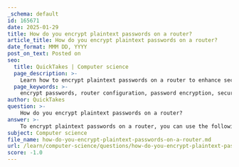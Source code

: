 ```yaml
---
_schema: default
id: 165671
date: 2025-01-29
title: How do you encrypt plaintext passwords on a router?
article_title: How do you encrypt plaintext passwords on a router?
date_format: MMM DD, YYYY
post_on_text: Posted on
seo:
  title: QuickTakes | Computer science
  page_description: >-
    Learn how to encrypt plaintext passwords on a router to enhance security, including necessary commands and steps for configuration.
  page_keywords: >-
    encrypt passwords, router configuration, password encryption, secure passwords, network security, console password, VTY password, enable secret, command line, router setup
author: QuickTakes
question: >-
    How do you encrypt plaintext passwords on a router?
answer: >-
    To encrypt plaintext passwords on a router, you can use the following command in the router's configuration mode:\n\n```plaintext\nRouter(config)# service password encryption\n```\n\nThis command enables the encryption of all plaintext passwords stored in the router's configuration file, enhancing security by preventing unauthorized users from viewing sensitive password information.\n\n### Steps to Encrypt Passwords on a Router:\n\n1. **Access the Router**: Connect to your router using a console cable or SSH/Telnet.\n2. **Enter Global Configuration Mode**: After logging in, enter privileged EXEC mode by typing `enable`, and then enter global configuration mode with the command:\n   ```plaintext\n   Router# configure terminal\n   ```\n3. **Enable Password Encryption**: Use the command mentioned above to encrypt passwords:\n   ```plaintext\n   Router(config)# service password encryption\n   ```\n4. **Set Passwords**: Configure your passwords for console, VTY, and enable mode as needed. For example:\n   ```plaintext\n   Router(config)# line console 0\n   Router(config-line)# password your_console_password\n   Router(config-line)# login\n   Router(config-line)# exit\n   Router(config)# line vty 0 4\n   Router(config-line)# password your_vty_password\n   Router(config-line)# login\n   Router(config-line)# exit\n   Router(config)# enable secret your_enable_password\n   ```\n5. **Save Configuration**: Finally, save your configuration to ensure that the changes persist after a reboot:\n   ```plaintext\n   Router# copy running-config startup-config\n   ```\n\n### Important Notes:\n- The `service password encryption` command does not provide strong encryption; it uses a reversible algorithm. For better security, consider using more secure methods such as SSH for remote access and using strong passwords.\n- Always ensure that your router's firmware is up to date to protect against vulnerabilities.\n\nBy following these steps, you can effectively encrypt plaintext passwords on your router, thereby enhancing the security of your network configuration.
subject: Computer science
file_name: how-do-you-encrypt-plaintext-passwords-on-a-router.md
url: /learn/computer-science/questions/how-do-you-encrypt-plaintext-passwords-on-a-router
score: -1.0
---
```


&nbsp;